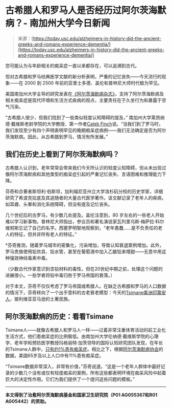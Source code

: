 <!--yml

category: 未分类

date: 2024-05-27 14:46:13

-->

# 古希腊人和罗马人是否经历过阿尔茨海默病？- 南加州大学今日新闻

> 来源：[https://today.usc.edu/alzheimers-in-history-did-the-ancient-greeks-and-romans-experience-dementia/](https://today.usc.edu/alzheimers-in-history-did-the-ancient-greeks-and-romans-experience-dementia/)

您可能认为与年龄相关的痴呆症一直以来都存在，可以追溯到古代。

但对古希腊和罗马经典医学文献的新分析表明，严重的记忆丧失——今天流行的现象——在 2000 到 2500 年前的亚里士多德、盖伦和普林尼大师时代极为罕见。

美国南加州大学主导的研究发表在[《阿尔茨海默病杂志》](https://content.iospress.com/articles/journal-of-alzheimers-disease/jad230993)，支持了阿尔茨海默病及相关痴呆症是现代环境和生活方式疾病的观点，主要责任在于久坐行为和暴露于空气污染。

“古希腊人很少，但我们找到了一些类似轻度认知障碍的提及，” 南加州大学莱昂纳德·戴维斯老龄学院的大学教授、第一作者[Caleb Finch](https://gero.usc.edu/faculty/finch/)说。“当我们到了罗马时，我们发现至少有四个声明表明罕见的晚期痴呆症病例——我们无法确定是否为阿尔茨海默病。因此，从古希腊到罗马，情况有所发展。”

## 我们在历史上看到了阿尔茨海默病吗？

古希腊人认识到，老年常常会带来我们今天所认识的轻度认知障碍，但从未出现过像阿尔茨海默病和其他类型的痴呆症引起的严重记忆丧失、言语困难和推理能力下降。

芬奇和合著者斯坦利·伯斯坦，加利福尼亚州立大学洛杉矶分校的历史学家，详细研究了希波克拉底及其追随者的大量古代医学著作。该文献记录了老年人的疾病，如耳聋、头晕和消化系统障碍，但没有提及记忆丧失。

几个世纪后的古罗马，有少数几处提及。盖伦注意到，80 岁左右的一些老人开始难以学习新事物。普林尼大师指出，参议员和著名演说家瓦列里乌斯·梅萨拉·科尔维努斯忘记了自己的名字。西塞罗明智地观察到，“老年愚蠢……是不负责任的老人的特征，但并非所有老人的特征。”

*芬奇推测，随着罗马城市的密集化，污染增加，导致认知衰退案例增加。此外，罗马贵族使用铅炊具、铅水管，甚至在葡萄酒中加入乙酸铅来增甜——无意中用这种强效神经毒素中毒。

（少数古代作家意识到含铅材料的毒性，但在20世纪中期之前，处理这个问题的进展很小。一些学者将铅中毒归咎于罗马帝国的衰落。）

对于本文，芬奇不仅仅考虑了罗马帝国或希腊人。在缺乏古希腊和罗马的人口数据的情况下，芬奇转向了一个出乎意料的古老衰老模型：今天的[Tsimane美洲印第安人](https://today.usc.edu/tsimane-moseten-brain-aging/)，玻利维亚亚马逊的土著民族。

## 阿尔茨海默病的历史：看看Tsimane

Tsimane人——就像古希腊人和罗马人一样——过着非常注重体育活动的前工业化生活方式，他们患痴呆症的比例极低。由南加州大学伦纳德·戴维斯学院的心理学、老年学和预防医学教授玛格丽特·加茨领导的国际认知研究团队发现，在年长的Tsimane人群中，[只有约1%患有痴呆症](https://today.usc.edu/some-of-the-worlds-lowest-dementia-rates-are-found-in-amazonian-indigenous-groups/)。相比之下，根据[阿尔茨海默病协会](https://act.alz.org/site/SPageServer/)的数据，美国65岁及以上人口中有11%患有痴呆症。

“Tsimane数据非常深入，非常有价值，”芬奇说道。“这是一个老年人群体中最好记录的少数几个没有或仅有轻度痴呆的案例，所有这些都表明环境在痴呆风险中起着巨大的决定性作用。它们为我们提供了一个提问这些问题的模板。”

* * *

**本文得到了治愈阿尔茨海默病基金和国家卫生研究院（P01 AG055367和R01 AG05442）的资助。**
